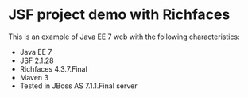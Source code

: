 # JSF project demo with Richfaces

This is an example of Java EE 7 web with the following characteristics:

- Java EE 7
- JSF 2.1.28
- Richfaces 4.3.7.Final
- Maven 3
- Tested in JBoss AS 7.1.1.Final server
